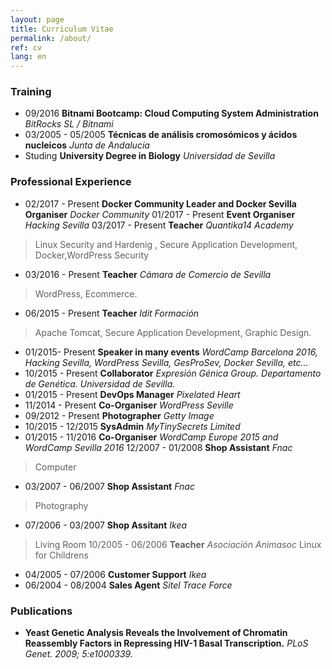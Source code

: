 ```yaml
---
layout: page
title: Curriculum Vitae
permalink: /about/
ref: cv 
lang: en
---
```

### Training
* 09/2016 **Bitnami Bootcamp: Cloud Computing System Administration** *BitRocks SL / Bitnami*
* 03/2005 - 05/2005 **Técnicas de análisis cromosómicos y ácidos nucleicos**  *Junta de Andalucía*
* Studing **University Degree in Biology** *Universidad de Sevilla*
### Professional Experience
* 02/2017 - Present **Docker Community Leader and Docker Sevilla Organiser** *Docker Community*
01/2017 - Present **Event Organiser** *Hacking Sevilla*
03/2017 - Present **Teacher** *Quantika14 Academy*
> Linux Security and Hardenig , Secure Application Development, Docker,WordPress Security
* 03/2016 - Present **Teacher** *Cámara de Comercio de Sevilla*
> WordPress, Ecommerce.
* 06/2015 - Present **Teacher** *Idit Formación*
> Apache Tomcat, Secure Application Development, Graphic Design.
* 01/2015- Present **Speaker in many events** *WordCamp Barcelona 2016, Hacking Sevilla, WordPress Sevilla, GesProSev, Docker Sevilla, etc...*
* 10/2015 - Present **Collaborator** *Expresión Génica Group. Departamento de Genética. Universidad de Sevilla.*
* 01/2015 - Present **DevOps Manager** *Pixelated Heart*
* 11/2014 - Present **Co-Organiser** *WordPress Seville*
* 09/2012 - Present **Photographer** *Getty Image*
* 10/2015 - 12/2015 **SysAdmin** *MyTinySecrets Limited*
* 01/2015 - 11/2016 **Co-Organiser** *WordCamp Europe 2015 and WordCamp Sevilla 2016*
12/2007 - 01/2008 **Shop Assistant** *Fnac*
> Computer
* 03/2007 - 06/2007 **Shop Assistant** *Fnac*
> Photography
* 07/2006 - 03/2007 **Shop Assitant** *Ikea*
> Living Room
10/2005 - 06/2006 **Teacher** *Asociación Animasoc*
> Linux for Childrens
* 04/2005 - 07/2006 **Customer Support** *Ikea*
* 06/2004 - 08/2004 **Sales Agent** *Sitel Trace Force*
### Publications
* **Yeast Genetic Analysis Reveals the Involvement of Chromatin Reassembly Factors in Repressing HIV-1 Basal Transcription.** *PLoS Genet. 2009; 5:e1000339.*
